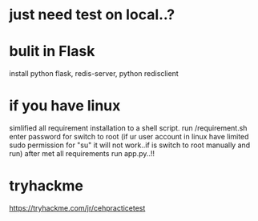 # just need test on local..?
# bulit in Flask 
install python flask, redis-server, python redisclient

# if you have linux
simlified all requirement installation to a shell script.
run /requirement.sh
enter password for switch to root
(if ur user account in linux have limited sudo permission for "su" it will not work..if is switch to root manually and run)
after met all requirements 
run app.py..!!

# tryhackme
https://tryhackme.com/jr/cehpracticetest
